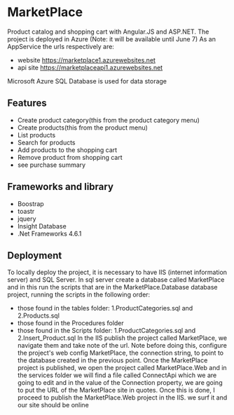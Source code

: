 
# MarketPlace

Product catalog and shopping cart with Angular.JS and ASP.NET. 
The project is deployed in Azure (Note: it will be available until June 7)
As an AppService the urls respectively are:
* website https://marketplace1.azurewebsites.net
* api site https://marketplaceapi1.azurewebsites.net

Microsoft Azure SQL Database is used for data storage

## Features


* Create product category(this from the product category menu)
* Create products(this from the product menu)
* List products
* Search for products
* Add products to the shopping cart
* Remove product from shopping cart
* see purchase summary

## Frameworks and library

* Boostrap
* toastr
* jquery
* Insight Database
* .Net Frameworks 4.6.1

## Deployment
To locally deploy the project, it is necessary to have IIS (internet information server) and SQL Server.
In sql server create a database called MarketPlace and in this run the scripts that
are in the MarketPlace.Database database project, running the scripts
in the following order:
* those found in the tables folder: 1.ProductCategories.sql and 2.Products.sql
* those found in the Procedures folder
* those found in the Scripts folder: 1.ProductCategories.sql and 2.Insert_Product.sql
In the IIS publish the project called MarketPlace, we navigate them and take note of the url. Note before doing this, configure the project's web config
MarketPlace, the connection string, to point to the database created in the previous point.
Once the MarketPlace project is published, we open the project called MarketPlace.Web and in the services folder we will find a file called ConnectApi
which we are going to edit and in the value of the Connection property, we are going to put the URL of the MarketPlace site in quotes.
Once this is done, I proceed to publish the MarketPlace.Web project in the IIS. we surf it and our site should be online

